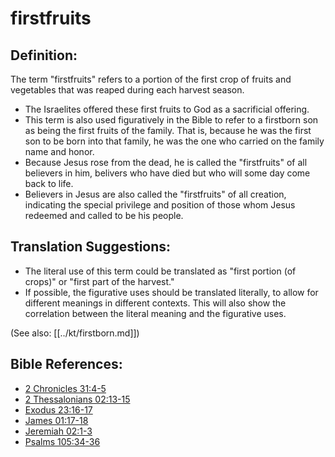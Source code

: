 # firstfruits #

## Definition: ##

The term "firstfruits" refers to a portion of the first crop of fruits and vegetables that was reaped during each harvest season.

* The Israelites offered these first fruits to God as a sacrificial offering.
* This term is also used figuratively in the Bible to refer to a firstborn son as being the first fruits of the family. That is, because he was the first son to be born into that family, he was the one who carried on the family name and honor.
* Because Jesus rose from the dead, he is called the "firstfruits" of all believers in him, belivers who have died but who will some day come back to life.
* Believers in Jesus are also called the "firstfruits" of all creation, indicating the special privilege and position of those whom Jesus redeemed and called to be his people.

## Translation Suggestions: ##

* The literal use of this term could be translated as "first portion (of crops)" or "first part of the harvest."
* If possible, the figurative uses should be translated literally, to allow for different meanings in different contexts. This will also show the correlation between the literal meaning and the figurative uses.

(See also: [[../kt/firstborn.md]])

## Bible References: ##

* [2 Chronicles 31:4-5](en/tn/2ch/help/31/04)
* [2 Thessalonians 02:13-15](en/tn/2th/help/02/13)
* [Exodus 23:16-17](en/tn/exo/help/23/16)
* [James 01:17-18](en/tn/jas/help/01/17)
* [Jeremiah 02:1-3](en/tn/jer/help/02/01)
* [Psalms 105:34-36](en/tn/psa/help/105/34)